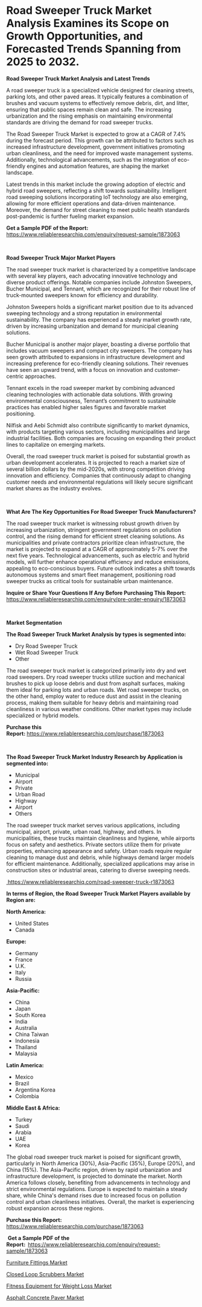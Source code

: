 <p><h1>Road Sweeper Truck Market Analysis Examines its Scope on Growth Opportunities, and Forecasted Trends Spanning from 2025 to 2032.</h1></p><p><strong>Road Sweeper Truck Market Analysis and Latest Trends</strong></p>
<p><p>A road sweeper truck is a specialized vehicle designed for cleaning streets, parking lots, and other paved areas. It typically features a combination of brushes and vacuum systems to effectively remove debris, dirt, and litter, ensuring that public spaces remain clean and safe. The increasing urbanization and the rising emphasis on maintaining environmental standards are driving the demand for road sweeper trucks.</p><p>The Road Sweeper Truck Market is expected to grow at a CAGR of 7.4% during the forecast period. This growth can be attributed to factors such as increased infrastructure development, government initiatives promoting urban cleanliness, and the need for improved waste management systems. Additionally, technological advancements, such as the integration of eco-friendly engines and automation features, are shaping the market landscape. </p><p>Latest trends in this market include the growing adoption of electric and hybrid road sweepers, reflecting a shift towards sustainability. Intelligent road sweeping solutions incorporating IoT technology are also emerging, allowing for more efficient operations and data-driven maintenance. Moreover, the demand for street cleaning to meet public health standards post-pandemic is further fueling market expansion.</p></p>
<p><strong>Get a Sample PDF of the Report:&nbsp;</strong> <a href="https://www.reliableresearchiq.com/enquiry/request-sample/1873063?utm_campaign=1159&utm_medium=2&utm_source=Github&utm_content=ia&utm_term=16022025&utm_id=road-sweeper-truck">https://www.reliableresearchiq.com/enquiry/request-sample/1873063</a></p>
<p>&nbsp;</p>
<p><strong>Road Sweeper Truck Major Market Players</strong></p>
<p><p>The road sweeper truck market is characterized by a competitive landscape with several key players, each advocating innovative technology and diverse product offerings. Notable companies include Johnston Sweepers, Bucher Municipal, and Tennant, which are recognized for their robust line of truck-mounted sweepers known for efficiency and durability. </p><p>Johnston Sweepers holds a significant market position due to its advanced sweeping technology and a strong reputation in environmental sustainability. The company has experienced a steady market growth rate, driven by increasing urbanization and demand for municipal cleaning solutions.</p><p>Bucher Municipal is another major player, boasting a diverse portfolio that includes vacuum sweepers and compact city sweepers. The company has seen growth attributed to expansions in infrastructure development and increasing preference for eco-friendly cleaning solutions. Their revenues have seen an upward trend, with a focus on innovation and customer-centric approaches.</p><p>Tennant excels in the road sweeper market by combining advanced cleaning technologies with actionable data solutions. With growing environmental consciousness, Tennant’s commitment to sustainable practices has enabled higher sales figures and favorable market positioning.</p><p>Nilfisk and Aebi Schmidt also contribute significantly to market dynamics, with products targeting various sectors, including municipalities and large industrial facilities. Both companies are focusing on expanding their product lines to capitalize on emerging markets.</p><p>Overall, the road sweeper truck market is poised for substantial growth as urban development accelerates. It is projected to reach a market size of several billion dollars by the mid-2020s, with strong competition driving innovation and efficiency. Companies that continuously adapt to changing customer needs and environmental regulations will likely secure significant market shares as the industry evolves.</p></p>
<p>&nbsp;</p>
<p><strong>What Are The Key Opportunities For Road Sweeper Truck Manufacturers?</strong></p>
<p><p>The road sweeper truck market is witnessing robust growth driven by increasing urbanization, stringent government regulations on pollution control, and the rising demand for efficient street cleaning solutions. As municipalities and private contractors prioritize clean infrastructure, the market is projected to expand at a CAGR of approximately 5-7% over the next five years. Technological advancements, such as electric and hybrid models, will further enhance operational efficiency and reduce emissions, appealing to eco-conscious buyers. Future outlook indicates a shift towards autonomous systems and smart fleet management, positioning road sweeper trucks as critical tools for sustainable urban maintenance.</p></p>
<p><strong>Inquire or Share Your Questions If Any Before Purchasing This Report:</strong> <a href="https://www.reliableresearchiq.com/enquiry/pre-order-enquiry/1873063?utm_campaign=1159&utm_medium=2&utm_source=Github&utm_content=ia&utm_term=16022025&utm_id=road-sweeper-truck">https://www.reliableresearchiq.com/enquiry/pre-order-enquiry/1873063</a></p>
<p>&nbsp;</p>
<p><strong>Market Segmentation</strong></p>
<p><strong>The Road Sweeper Truck Market Analysis by types is segmented into:</strong></p>
<p><ul><li>Dry Road Sweeper Truck</li><li>Wet Road Sweeper Truck</li><li>Other</li></ul></p>
<p><p>The road sweeper truck market is categorized primarily into dry and wet road sweepers. Dry road sweeper trucks utilize suction and mechanical brushes to pick up loose debris and dust from asphalt surfaces, making them ideal for parking lots and urban roads. Wet road sweeper trucks, on the other hand, employ water to reduce dust and assist in the cleaning process, making them suitable for heavy debris and maintaining road cleanliness in various weather conditions. Other market types may include specialized or hybrid models.</p></p>
<p><strong>Purchase this Report:&nbsp;</strong><a href="https://www.reliableresearchiq.com/purchase/1873063?utm_campaign=1159&utm_medium=2&utm_source=Github&utm_content=ia&utm_term=16022025&utm_id=road-sweeper-truck">https://www.reliableresearchiq.com/purchase/1873063</a></p>
<p>&nbsp;</p>
<p><strong>The Road Sweeper Truck Market Industry Research by Application is segmented into:</strong></p>
<p><ul><li>Municipal</li><li>Airport</li><li>Private</li><li>Urban Road</li><li>Highway</li><li>Airport</li><li>Others</li></ul></p>
<p><p>The road sweeper truck market serves various applications, including municipal, airport, private, urban road, highway, and others. In municipalities, these trucks maintain cleanliness and hygiene, while airports focus on safety and aesthetics. Private sectors utilize them for private properties, enhancing appearance and safety. Urban roads require regular cleaning to manage dust and debris, while highways demand larger models for efficient maintenance. Additionally, specialized applications may arise in construction sites or industrial areas, catering to diverse sweeping needs.</p></p>
<p><a href="https://www.reliableresearchiq.com/road-sweeper-truck-r1873063?utm_campaign=1159&utm_medium=2&utm_source=Github&utm_content=ia&utm_term=16022025&utm_id=road-sweeper-truck">&nbsp;https://www.reliableresearchiq.com/road-sweeper-truck-r1873063</a></p>
<p><strong>In terms of Region, the Road Sweeper Truck Market Players available by Region are:</strong></p>
<p>
    <p> <strong> North America: </strong>
        <ul>
            <li>United States</li>
            <li>Canada</li>
        </ul>
        </p> 
    <p> <strong> Europe: </strong>
        <ul>
            <li>Germany</li>
            <li>France</li>
            <li>U.K.</li>
            <li>Italy</li>
            <li>Russia</li>
        </ul>
        </p> 
    <p> <strong> Asia-Pacific: </strong>
        <ul>
            <li>China</li>
            <li>Japan</li>
            <li>South Korea</li>
            <li>India</li>
            <li>Australia</li>
            <li>China Taiwan</li>
            <li>Indonesia</li>
            <li>Thailand</li>
            <li>Malaysia</li>
        </ul>
        </p> 
    <p> <strong> Latin America: </strong>
        <ul>
            <li>Mexico</li>
            <li>Brazil</li>
            <li>Argentina Korea</li>
            <li>Colombia</li>
        </ul>
        </p> 
    <p> <strong> Middle East & Africa: </strong>
        <ul>
            <li>Turkey</li>
            <li>Saudi</li>
            <li>Arabia</li>
            <li>UAE</li>
            <li>Korea</li>
        </ul>
    </p>
    </p>
<p><p>The global road sweeper truck market is poised for significant growth, particularly in North America (30%), Asia-Pacific (35%), Europe (20%), and China (15%). The Asia-Pacific region, driven by rapid urbanization and infrastructure development, is projected to dominate the market. North America follows closely, benefiting from advancements in technology and strict environmental regulations. Europe is expected to maintain a steady share, while China's demand rises due to increased focus on pollution control and urban cleanliness initiatives. Overall, the market is experiencing robust expansion across these regions.</p></p>
<p><strong>Purchase this Report: </strong><a href="https://www.reliableresearchiq.com/purchase/1873063?utm_campaign=1159&utm_medium=2&utm_source=Github&utm_content=ia&utm_term=16022025&utm_id=road-sweeper-truck">https://www.reliableresearchiq.com/purchase/1873063</a></p>
<p>&nbsp;<strong>Get a Sample PDF of the Report:&nbsp;&nbsp;</strong><a href="https://www.reliableresearchiq.com/enquiry/request-sample/1873063?utm_campaign=1159&utm_medium=2&utm_source=Github&utm_content=ia&utm_term=16022025&utm_id=road-sweeper-truck">https://www.reliableresearchiq.com/enquiry/request-sample/1873063</a></p>
<p><strong></strong></p>
<p><p><a href="https://github.com/zoccohaniech/Market-Research-Report-List-1/blob/main/furniture-fittings-market.md?utm_campaign=1159&utm_medium=2&utm_source=Github&utm_content=ia&utm_term=16022025&utm_id=road-sweeper-truck">Furniture Fittings Market</a></p><p><a href="https://github.com/ancsyanagha/Market-Research-Report-List-1/blob/main/closed-loop-scrubbers-market.md?utm_campaign=1159&utm_medium=2&utm_source=Github&utm_content=ia&utm_term=16022025&utm_id=road-sweeper-truck">Closed Loop Scrubbers Market</a></p><p><a href="https://github.com/ansanokajabi/Market-Research-Report-List-1/blob/main/fitness-equipment-for-weight-loss-market.md?utm_campaign=1159&utm_medium=2&utm_source=Github&utm_content=ia&utm_term=16022025&utm_id=road-sweeper-truck">Fitness Equipment for Weight Loss Market</a></p><p><a href="https://github.com/rrosasdaunas/Market-Research-Report-List-1/blob/main/asphalt-concrete-paver-market.md?utm_campaign=1159&utm_medium=2&utm_source=Github&utm_content=ia&utm_term=16022025&utm_id=road-sweeper-truck">Asphalt Concrete Paver Market</a></p></p>
